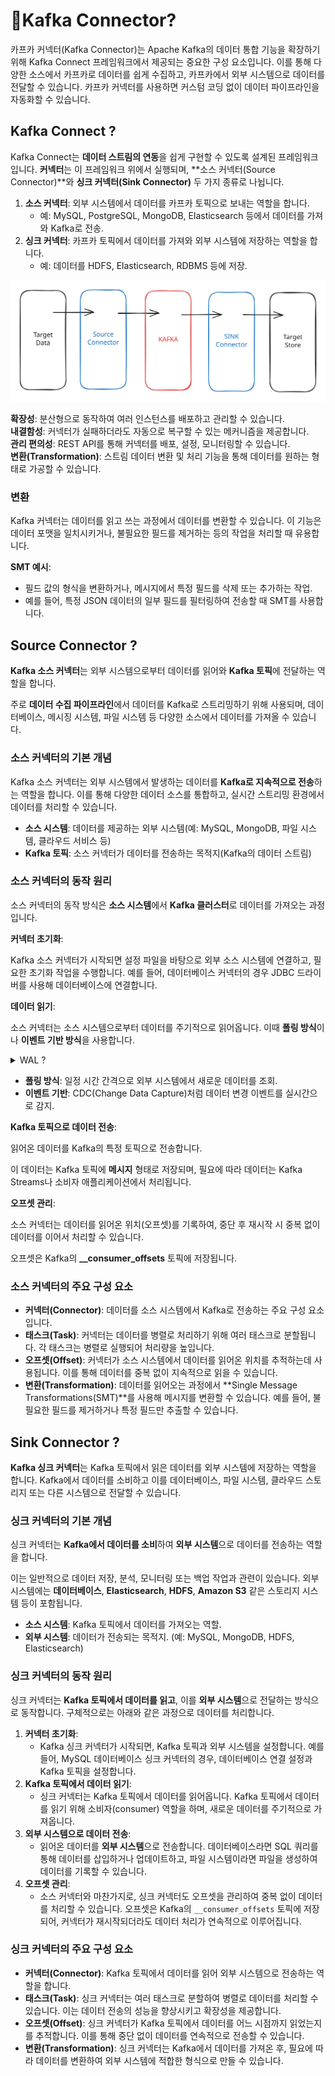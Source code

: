 # Kafka Connector?

카프카 커넥터(Kafka Connector)는 Apache Kafka의 데이터 통합 기능을 확장하기 위해 Kafka Connect 프레임워크에서 제공되는 중요한 구성 요소입니다. 이를 통해 다양한 소스에서 카프카로 데이터를 쉽게 수집하고, 카프카에서 외부 시스템으로 데이터를 전달할 수 있습니다. 카프카 커넥터를 사용하면 커스텀 코딩 없이 데이터 파이프라인을 자동화할 수 있습니다.

## Kafka Connect ?

Kafka Connect는 **데이터 스트림의 연동**을 쉽게 구현할 수 있도록 설계된 프레임워크입니다. **커넥터**는 이 프레임워크 위에서 실행되며, **소스 커넥터(Source Connector)**와 **싱크 커넥터(Sink Connector)** 두 가지 종류로 나뉩니다.

1. **소스 커넥터**: 외부 시스템에서 데이터를 카프카 토픽으로 보내는 역할을 합니다.
   * 예: MySQL, PostgreSQL, MongoDB, Elasticsearch 등에서 데이터를 가져와 Kafka로 전송.
2. **싱크 커넥터**: 카프카 토픽에서 데이터를 가져와 외부 시스템에 저장하는 역할을 합니다.
   * 예: 데이터를 HDFS, Elasticsearch, RDBMS 등에 저장.

<img src="../../../.gitbook/assets/file.excalidraw (53).svg" alt="" class="gitbook-drawing">

**확장성**: 분산형으로 동작하여 여러 인스턴스를 배포하고 관리할 수 있습니다.\
**내결함성**: 커넥터가 실패하더라도 자동으로 복구할 수 있는 메커니즘을 제공합니다.\
**관리 편의성**: REST API를 통해 커넥터를 배포, 설정, 모니터링할 수 있습니다.\
**변환(Transformation)**: 스트림 데이터 변환 및 처리 기능을 통해 데이터를 원하는 형태로 가공할 수 있습니다.

### 변환

Kafka 커넥터는 데이터를 읽고 쓰는 과정에서 데이터를 변환할 수 있습니다. 이 기능은 데이터 포맷을 일치시키거나, 불필요한 필드를 제거하는 등의 작업을 처리할 때 유용합니다.

**SMT 예시**:

* 필드 값의 형식을 변환하거나, 메시지에서 특정 필드를 삭제 또는 추가하는 작업.
* 예를 들어, 특정 JSON 데이터의 일부 필드를 필터링하여 전송할 때 SMT를 사용합니다.

## Source Connector ?

**Kafka 소스 커넥터**는 외부 시스템으로부터 데이터를 읽어와 **Kafka 토픽**에 전달하는 역할을 합니다.&#x20;

주로 **데이터 수집 파이프라인**에서 데이터를 Kafka로 스트리밍하기 위해 사용되며, 데이터베이스, 메시징 시스템, 파일 시스템 등 다양한 소스에서 데이터를 가져올 수 있습니다.

### 소스 커넥터의 기본 개념

Kafka 소스 커넥터는 외부 시스템에서 발생하는 데이터를 **Kafka로 지속적으로 전송**하는 역할을 합니다. 이를 통해 다양한 데이터 소스를 통합하고, 실시간 스트리밍 환경에서 데이터를 처리할 수 있습니다.

* **소스 시스템**: 데이터를 제공하는 외부 시스템(예: MySQL, MongoDB, 파일 시스템, 클라우드 서비스 등)
* **Kafka 토픽**: 소스 커넥터가 데이터를 전송하는 목적지(Kafka의 데이터 스트림)

### 소스 커넥터의 동작 원리

소스 커넥터의 동작 방식은 **소스 시스템**에서 **Kafka 클러스터**로 데이터를 가져오는 과정입니다.

**커넥터 초기화**:

Kafka 소스 커넥터가 시작되면 설정 파일을 바탕으로 외부 소스 시스템에 연결하고, 필요한 초기화 작업을 수행합니다. 예를 들어, 데이터베이스 커넥터의 경우 JDBC 드라이버를 사용해 데이터베이스에 연결합니다.

**데이터 읽기**:

소스 커넥터는 소스 시스템으로부터 데이터를 주기적으로 읽어옵니다. 이때 **폴링 방식**이나 **이벤트 기반 방식**을 사용합니다.

<details>

<summary>WAL ?</summary>

데이터 쓰기 전 액세스 데이터를 버퍼로 저장해두는 형태를 말한다. \
데이터 베이스가 변경 사항을 바로 디스크로 쓰는것이 아니라 버퍼로 모아 한번에 등록한다.\
이러하여 데이터 베이스는 I/O가 줄어들게 되는데, 이를 Redo log라고도 이야기한다

</details>

* **폴링 방식**: 일정 시간 간격으로 외부 시스템에서 새로운 데이터를 조회.
* **이벤트 기반**: CDC(Change Data Capture)처럼 데이터 변경 이벤트를 실시간으로 감지.

**Kafka 토픽으로 데이터 전송**:

읽어온 데이터를 Kafka의 특정 토픽으로 전송합니다.&#x20;

이 데이터는 Kafka 토픽에 **메시지** 형태로 저장되며, 필요에 따라 데이터는 Kafka Streams나 소비자 애플리케이션에서 처리됩니다.

**오프셋 관리**:

소스 커넥터는 데이터를 읽어온 위치(오프셋)를 기록하여, 중단 후 재시작 시 중복 없이 데이터를 이어서 처리할 수 있습니다.&#x20;

오프셋은 Kafka의 **\_\_consumer\_offsets** 토픽에 저장됩니다.

### 소스 커넥터의 주요 구성 요소

* **커넥터(Connector)**: 데이터를 소스 시스템에서 Kafka로 전송하는 주요 구성 요소입니다.
* **태스크(Task)**: 커넥터는 데이터를 병렬로 처리하기 위해 여러 태스크로 분할됩니다. 각 태스크는 병렬로 실행되어 처리량을 높입니다.
* **오프셋(Offset)**: 커넥터가 소스 시스템에서 데이터를 읽어온 위치를 추적하는데 사용됩니다. 이를 통해 데이터를 중복 없이 지속적으로 읽을 수 있습니다.
* **변환(Transformation)**: 데이터를 읽어오는 과정에서 \*\*Single Message Transformations(SMT)\*\*를 사용해 메시지를 변환할 수 있습니다. 예를 들어, 불필요한 필드를 제거하거나 특정 필드만 추출할 수 있습니다.

## Sink Connector ?

**Kafka 싱크 커넥터**는 Kafka 토픽에서 읽은 데이터를 외부 시스템에 저장하는 역할을 합니다. Kafka에서 데이터를 소비하고 이를 데이터베이스, 파일 시스템, 클라우드 스토리지 또는 다른 시스템으로 전달할 수 있습니다.&#x20;

### 싱크 커넥터의 기본 개념

싱크 커넥터는 **Kafka에서 데이터를 소비**하여 **외부 시스템**으로 데이터를 전송하는 역할을 합니다.&#x20;

이는 일반적으로 데이터 저장, 분석, 모니터링 또는 백업 작업과 관련이 있습니다. 외부 시스템에는 **데이터베이스**, **Elasticsearch**, **HDFS**, **Amazon S3** 같은 스토리지 시스템 등이 포함됩니다.

* **소스 시스템**: Kafka 토픽에서 데이터를 가져오는 역할.
* **외부 시스템**: 데이터가 전송되는 목적지. (예: MySQL, MongoDB, HDFS, Elasticsearch)

### 싱크 커넥터의 동작 원리

싱크 커넥터는 **Kafka 토픽에서 데이터를 읽고**, 이를 **외부 시스템**으로 전달하는 방식으로 동작합니다. 구체적으로는 아래와 같은 과정으로 데이터를 처리합니다.

1. **커넥터 초기화**:
   * Kafka 싱크 커넥터가 시작되면, Kafka 토픽과 외부 시스템을 설정합니다. 예를 들어, MySQL 데이터베이스 싱크 커넥터의 경우, 데이터베이스 연결 설정과 Kafka 토픽을 설정합니다.
2. **Kafka 토픽에서 데이터 읽기**:
   * 싱크 커넥터는 Kafka 토픽에서 데이터를 읽어옵니다. Kafka 토픽에서 데이터를 읽기 위해 소비자(consumer) 역할을 하며, 새로운 데이터를 주기적으로 가져옵니다.
3. **외부 시스템으로 데이터 전송**:
   * 읽어온 데이터를 **외부 시스템**으로 전송합니다. 데이터베이스라면 SQL 쿼리를 통해 데이터를 삽입하거나 업데이트하고, 파일 시스템이라면 파일을 생성하여 데이터를 기록할 수 있습니다.
4. **오프셋 관리**:
   * 소스 커넥터와 마찬가지로, 싱크 커넥터도 오프셋을 관리하여 중복 없이 데이터를 처리할 수 있습니다. 오프셋은 Kafka의 `__consumer_offsets` 토픽에 저장되어, 커넥터가 재시작되더라도 데이터 처리가 연속적으로 이루어집니다.

### 싱크 커넥터의 주요 구성 요소

* **커넥터(Connector)**: Kafka 토픽에서 데이터를 읽어 외부 시스템으로 전송하는 역할을 합니다.
* **태스크(Task)**: 싱크 커넥터는 여러 태스크로 분할하여 병렬로 데이터를 처리할 수 있습니다. 이는 데이터 전송의 성능을 향상시키고 확장성을 제공합니다.
* **오프셋(Offset)**: 싱크 커넥터가 Kafka 토픽에서 데이터를 어느 시점까지 읽었는지를 추적합니다. 이를 통해 중단 없이 데이터를 연속적으로 전송할 수 있습니다.
* **변환(Transformation)**: 싱크 커넥터는 Kafka에서 데이터를 가져온 후, 필요에 따라 데이터를 변환하여 외부 시스템에 적합한 형식으로 만들 수 있습니다.&#x20;
